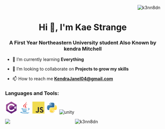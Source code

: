 <p align="right"> <img src="https://komarev.com/ghpvc/?username=k3nn8dn&label=Profile%20views&color=0e75b6&style=flat" alt="k3nn8dn" /> </p>
<h1 align="center">Hi 👋, I'm Kae Strange</h1>
<h3 align="center">A First Year Northeastern University student Also Known by kendra Mitchell</h3>



- 🌱 I’m currently learning **Everything**

- 👯 I’m looking to collaborate on **Projects to grow my skills**

- 📫 How to reach me **KendraJanel04@gmail.com**


<h3 align="left" >Languages and Tools:</h3>
<p align="left"> 
  <a> <img src="https://raw.githubusercontent.com/devicons/devicon/master/icons/csharp/csharp-original.svg" alt="csharp" width="40" height="40"/> </a> 
  <a> <img src="https://raw.githubusercontent.com/devicons/devicon/master/icons/java/java-original.svg" alt="java" width="40" height="40"/> </a> 
  <a> <img src="https://raw.githubusercontent.com/devicons/devicon/master/icons/javascript/javascript-original.svg" alt="javascript" width="40" height="40"/> </a> 
  <a> <img src="https://raw.githubusercontent.com/devicons/devicon/master/icons/python/python-original.svg" alt="python" width="40" height="40"/> </a> 
  <a> <img src="https://www.vectorlogo.zone/logos/unity3d/unity3d-icon.svg" alt="unity" width="40" height="40"/> </a> </p>

<img align="left" width="45%" src="https://github-readme-stats.vercel.app/api?username=K3nn8DN&show_icons=true&theme=tokyonight" />
<p><img align="left" width="47%" src="https://github-readme-streak-stats.herokuapp.com/?user=K3nn8DN&theme=tokyonight" alt="k3nn8dn" /></p>


